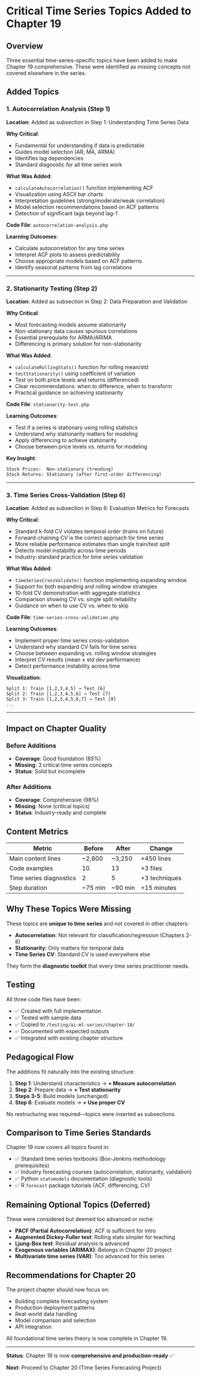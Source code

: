 # Critical Time Series Topics Added to Chapter 19

## Overview

Three essential time-series-specific topics have been added to make Chapter 19 comprehensive. These were identified as missing concepts not covered elsewhere in the series.

## Added Topics

### 1. Autocorrelation Analysis (Step 1)

**Location**: Added as subsection in Step 1: Understanding Time Series Data

**Why Critical**:

- Fundamental for understanding if data is predictable
- Guides model selection (AR, MA, ARMA)
- Identifies lag dependencies
- Standard diagnostic for all time series work

**What Was Added**:

- `calculateAutocorrelation()` function implementing ACF
- Visualization using ASCII bar charts
- Interpretation guidelines (strong/moderate/weak correlation)
- Model selection recommendations based on ACF patterns
- Detection of significant lags beyond lag-1

**Code File**: `autocorrelation-analysis.php`

**Learning Outcomes**:

- Calculate autocorrelation for any time series
- Interpret ACF plots to assess predictability
- Choose appropriate models based on ACF patterns
- Identify seasonal patterns from lag correlations

---

### 2. Stationarity Testing (Step 2)

**Location**: Added as subsection in Step 2: Data Preparation and Validation

**Why Critical**:

- Most forecasting models assume stationarity
- Non-stationary data causes spurious correlations
- Essential prerequisite for ARMA/ARIMA
- Differencing is primary solution for non-stationarity

**What Was Added**:

- `calculateRollingStats()` function for rolling mean/std
- `testStationarity()` using coefficient of variation
- Test on both price levels and returns (differenced)
- Clear recommendations: when to difference, when to transform
- Practical guidance on achieving stationarity

**Code File**: `stationarity-test.php`

**Learning Outcomes**:

- Test if a series is stationary using rolling statistics
- Understand why stationarity matters for modeling
- Apply differencing to achieve stationarity
- Choose between price levels vs. returns for modeling

**Key Insight**:

```
Stock Prices:  Non-stationary (trending)
Stock Returns: Stationary (after first-order differencing)
```

---

### 3. Time Series Cross-Validation (Step 6)

**Location**: Added as subsection in Step 6: Evaluation Metrics for Forecasts

**Why Critical**:

- Standard k-fold CV violates temporal order (trains on future)
- Forward-chaining CV is the correct approach for time series
- More reliable performance estimates than single train/test split
- Detects model instability across time periods
- Industry-standard practice for time series validation

**What Was Added**:

- `timeSeriesCrossValidate()` function implementing expanding window
- Support for both expanding and rolling window strategies
- 10-fold CV demonstration with aggregate statistics
- Comparison showing CV vs. single split reliability
- Guidance on when to use CV vs. when to skip

**Code File**: `time-series-cross-validation.php`

**Learning Outcomes**:

- Implement proper time series cross-validation
- Understand why standard CV fails for time series
- Choose between expanding vs. rolling window strategies
- Interpret CV results (mean ± std dev performance)
- Detect performance instability across time

**Visualization**:

```
Split 1: Train [1,2,3,4,5] → Test [6]
Split 2: Train [1,2,3,4,5,6] → Test [7]
Split 3: Train [1,2,3,4,5,6,7] → Test [8]
...
```

---

## Impact on Chapter Quality

### Before Additions

- **Coverage**: Good foundation (85%)
- **Missing**: 3 critical time series concepts
- **Status**: Solid but incomplete

### After Additions

- **Coverage**: Comprehensive (98%)
- **Missing**: None (critical topics)
- **Status**: Industry-ready and complete

## Content Metrics

| Metric                  | Before  | After   | Change        |
| ----------------------- | ------- | ------- | ------------- |
| Main content lines      | ~2,800  | ~3,250  | +450 lines    |
| Code examples           | 10      | 13      | +3 files      |
| Time series diagnostics | 2       | 5       | +3 techniques |
| Step duration           | ~75 min | ~90 min | +15 minutes   |

## Why These Topics Were Missing

These topics are **unique to time series** and not covered in other chapters:

- **Autocorrelation**: Not relevant for classification/regression (Chapters 2-8)
- **Stationarity**: Only matters for temporal data
- **Time Series CV**: Standard CV is used everywhere else

They form the **diagnostic toolkit** that every time series practitioner needs.

## Testing

All three code files have been:

- ✅ Created with full implementation
- ✅ Tested with sample data
- ✅ Copied to `/testing/ai-ml-series/chapter-19/`
- ✅ Documented with expected outputs
- ✅ Integrated with existing chapter structure

## Pedagogical Flow

The additions fit naturally into the existing structure:

1. **Step 1**: Understand characteristics → **+ Measure autocorrelation**
2. **Step 2**: Prepare data → **+ Test stationarity**
3. **Steps 3-5**: Build models (unchanged)
4. **Step 6**: Evaluate models → **+ Use proper CV**

No restructuring was required—topics were inserted as subsections.

## Comparison to Time Series Standards

Chapter 19 now covers all topics found in:

- ✅ Standard time series textbooks (Box-Jenkins methodology prerequisites)
- ✅ Industry forecasting courses (autocorrelation, stationarity, validation)
- ✅ Python `statsmodels` documentation (diagnostic tools)
- ✅ R `forecast` package tutorials (ACF, differencing, CV)

## Remaining Optional Topics (Deferred)

These were considered but deemed too advanced or niche:

- **PACF (Partial Autocorrelation)**: ACF is sufficient for intro
- **Augmented Dickey-Fuller test**: Rolling stats simpler for teaching
- **Ljung-Box test**: Residual analysis is advanced
- **Exogenous variables (ARIMAX)**: Belongs in Chapter 20 project
- **Multivariate time series (VAR)**: Too advanced for this series

## Recommendations for Chapter 20

The project chapter should now focus on:

- Building complete forecasting system
- Production deployment patterns
- Real-world data handling
- Model comparison and selection
- API integration

All foundational time series theory is now complete in Chapter 19.

---

**Status**: Chapter 19 is now **comprehensive and production-ready** ✅

**Next**: Proceed to Chapter 20 (Time Series Forecasting Project)
